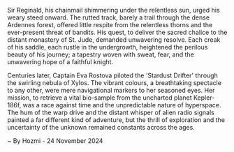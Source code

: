 
Sir Reginald, his chainmail shimmering under the relentless sun, urged his weary steed onward.  The rutted track, barely a trail through the dense Ardennes forest, offered little respite from the relentless thorns and the ever-present threat of bandits.  His quest, to deliver the sacred chalice to the distant monastery of St. Jude, demanded unwavering resolve. Each creak of his saddle, each rustle in the undergrowth, heightened the perilous beauty of his journey; a tapestry woven with sweat, fear, and the unwavering hope of a faithful knight.

Centuries later, Captain Eva Rostova piloted the 'Stardust Drifter' through the swirling nebula of Xylos.  The vibrant colours, a breathtaking spectacle to any other, were mere navigational markers to her seasoned eyes. Her mission, to retrieve a vital bio-sample from the uncharted planet Kepler-186f, was a race against time and the unpredictable nature of hyperspace.  The hum of the warp drive and the distant whisper of alien radio signals painted a far different kind of adventure, but the thrill of exploration and the uncertainty of the unknown remained constants across the ages.

~ By Hozmi - 24 November 2024
